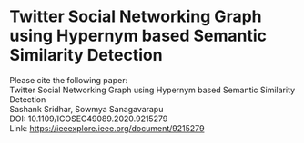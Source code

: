 # Twitter Social Networking Graph using Hypernym based Semantic Similarity Detection

Please cite the following paper: <br/>
Twitter Social Networking Graph using Hypernym based Semantic Similarity Detection <br/>
Sashank Sridhar, Sowmya Sanagavarapu <br/>
DOI: 10.1109/ICOSEC49089.2020.9215279 <br/>
Link: https://ieeexplore.ieee.org/document/9215279
